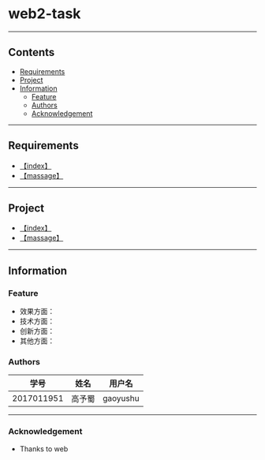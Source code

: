 ﻿# web2-task
----
## Contents
* [Requirements](#requirements)
* [Project](#project)
* [Information](#information)
  * [Feature](#feature)
  * [Authors](#authors)
  * [Acknowledgement](#acknowledgement)  
----
## Requirements
* [【index】](/Requirements)  
* [【massage】](/Requirements)  
----
## Project
* [【index】](https://gaoyushu.github.io/2018-2019-web2/index.html)  
* [【massage】](https://gaoyushu.github.io/2018-2019-web2/massage.html)     
----
## Information
### Feature
* 效果方面：
* 技术方面：
* 创新方面：
* 其他方面：
### Authors
学号|姓名|用户名
----|----|----
2017011951|高予蜀|gaoyushu|4   
----
### Acknowledgement
* Thanks to web

